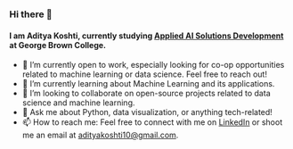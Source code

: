 ### Hi there 👋

#### I am Aditya Koshti, currently studying [Applied AI Solutions Development](https://www.georgebrown.ca/programs/applied-ai-solutions-development-program-postgraduate-t431) at George Brown College.
- 🔭 I’m currently open to work, especially looking for co-op opportunities related to machine learning or data science. Feel free to reach out! 
- 🌱 I’m currently learning about Machine Learning and its applications.
- 👯 I’m looking to collaborate on open-source projects related to data science and machine learning.
- 💬 Ask me about Python, data visualization, or anything tech-related!
- 📫 How to reach me: Feel free to connect with me on [LinkedIn](https://www.linkedin.com/in/aditya-koshti-b91139212/) or shoot me an email at adityakoshti10@gmail.com.

